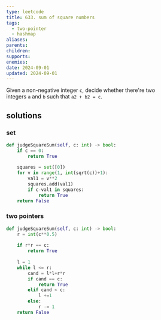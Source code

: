 ```yaml
---
type: leetcode
title: 633. sum of square numbers
tags:
  - two-pointer
  - hashmap
aliases: 
parents: 
children: 
supports: 
enemies: 
date: 2024-09-01
updated: 2024-09-01
---
```


Given a non-negative integer `c`, decide whether there're two integers `a` and `b` such that `a2 + b2 = c`.

## solutions

### set

```python
def judgeSquareSum(self, c: int) -> bool:
	if c == 0:
		return True
  
	squares = set([0])
	for v in range(1, int(sqrt(c))+1):
		val1 = v**2
		squares.add(val1)
		if c-val1 in squares:
			return True
	return False
```

### two pointers

```python
def judgeSquareSum(self, c: int) -> bool:
	r = int(c**0.5)
	  
	if r*r == c:
		return True
	  
	l = 1
	while l <= r:
		cand = l*l+r*r
		if cand == c:
			return True
		elif cand < c:
			l +=1
		else:
			r -= 1
	return False
```
